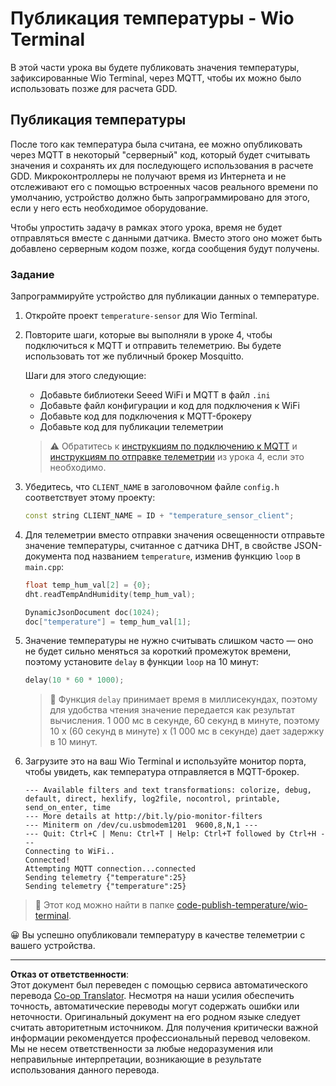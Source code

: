 <!--
CO_OP_TRANSLATOR_METADATA:
{
  "original_hash": "df28cd649cd892bcce034e064913b2f3",
  "translation_date": "2025-08-26T22:18:27+00:00",
  "source_file": "2-farm/lessons/1-predict-plant-growth/wio-terminal-temp-publish.md",
  "language_code": "ru"
}
-->
# Публикация температуры - Wio Terminal

В этой части урока вы будете публиковать значения температуры, зафиксированные Wio Terminal, через MQTT, чтобы их можно было использовать позже для расчета GDD.

## Публикация температуры

После того как температура была считана, ее можно опубликовать через MQTT в некоторый "серверный" код, который будет считывать значения и сохранять их для последующего использования в расчете GDD. Микроконтроллеры не получают время из Интернета и не отслеживают его с помощью встроенных часов реального времени по умолчанию, устройство должно быть запрограммировано для этого, если у него есть необходимое оборудование.

Чтобы упростить задачу в рамках этого урока, время не будет отправляться вместе с данными датчика. Вместо этого оно может быть добавлено серверным кодом позже, когда сообщения будут получены.

### Задание

Запрограммируйте устройство для публикации данных о температуре.

1. Откройте проект `temperature-sensor` для Wio Terminal.

1. Повторите шаги, которые вы выполняли в уроке 4, чтобы подключиться к MQTT и отправить телеметрию. Вы будете использовать тот же публичный брокер Mosquitto.

    Шаги для этого следующие:

    - Добавьте библиотеки Seeed WiFi и MQTT в файл `.ini`
    - Добавьте файл конфигурации и код для подключения к WiFi
    - Добавьте код для подключения к MQTT-брокеру
    - Добавьте код для публикации телеметрии

    > ⚠️ Обратитесь к [инструкциям по подключению к MQTT](../../../1-getting-started/lessons/4-connect-internet/wio-terminal-mqtt.md) и [инструкциям по отправке телеметрии](../../../1-getting-started/lessons/4-connect-internet/wio-terminal-telemetry.md) из урока 4, если это необходимо.

1. Убедитесь, что `CLIENT_NAME` в заголовочном файле `config.h` соответствует этому проекту:

    ```cpp
    const string CLIENT_NAME = ID + "temperature_sensor_client";
    ```

1. Для телеметрии вместо отправки значения освещенности отправьте значение температуры, считанное с датчика DHT, в свойстве JSON-документа под названием `temperature`, изменив функцию `loop` в `main.cpp`:

    ```cpp
    float temp_hum_val[2] = {0};
    dht.readTempAndHumidity(temp_hum_val);

    DynamicJsonDocument doc(1024);
    doc["temperature"] = temp_hum_val[1];
    ```

1. Значение температуры не нужно считывать слишком часто — оно не будет сильно меняться за короткий промежуток времени, поэтому установите `delay` в функции `loop` на 10 минут:

    ```cpp
    delay(10 * 60 * 1000);
    ```

    > 💁 Функция `delay` принимает время в миллисекундах, поэтому для удобства чтения значение передается как результат вычисления. 1 000 мс в секунде, 60 секунд в минуте, поэтому 10 x (60 секунд в минуте) x (1 000 мс в секунде) дает задержку в 10 минут.

1. Загрузите это на ваш Wio Terminal и используйте монитор порта, чтобы увидеть, как температура отправляется в MQTT-брокер.

    ```output
    --- Available filters and text transformations: colorize, debug, default, direct, hexlify, log2file, nocontrol, printable, send_on_enter, time
    --- More details at http://bit.ly/pio-monitor-filters
    --- Miniterm on /dev/cu.usbmodem1201  9600,8,N,1 ---
    --- Quit: Ctrl+C | Menu: Ctrl+T | Help: Ctrl+T followed by Ctrl+H ---
    Connecting to WiFi..
    Connected!
    Attempting MQTT connection...connected
    Sending telemetry {"temperature":25}
    Sending telemetry {"temperature":25}
    ```

> 💁 Этот код можно найти в папке [code-publish-temperature/wio-terminal](../../../../../2-farm/lessons/1-predict-plant-growth/code-publish-temperature/wio-terminal).

😀 Вы успешно опубликовали температуру в качестве телеметрии с вашего устройства.

---

**Отказ от ответственности**:  
Этот документ был переведен с помощью сервиса автоматического перевода [Co-op Translator](https://github.com/Azure/co-op-translator). Несмотря на наши усилия обеспечить точность, автоматические переводы могут содержать ошибки или неточности. Оригинальный документ на его родном языке следует считать авторитетным источником. Для получения критически важной информации рекомендуется профессиональный перевод человеком. Мы не несем ответственности за любые недоразумения или неправильные интерпретации, возникающие в результате использования данного перевода.